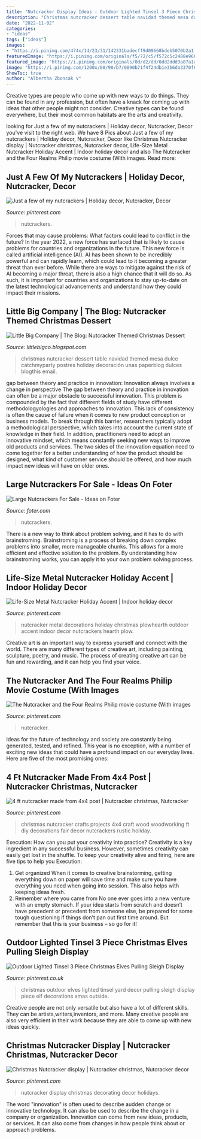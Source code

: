 ```yaml
---
title: "Nutcracker Display Ideas - Outdoor Lighted Tinsel 3 Piece Christmas Elves Pulling Sleigh Display"
description: "Christmas nutcracker dessert table navidad themed mesa dulce catchmyparty postres holiday decoración unas paperblog dulces blogthis email"
date: "2022-11-02"
categories:
- "ideas"
tags: ["ideas"]
images:
- "https://i.pinimg.com/474x/14/23/31/142331badecff9d09668bdeb5070b2a1.jpg"
featuredImage: "https://i.pinimg.com/originals/f5/72/c5/f572c5c2488e9682615e7a252a784b2b.jpg"
featured_image: "https://i.pinimg.com/originals/0d/d2/dd/0dd2ddd3a87a1a19d8cebbe25c38bcbf.jpg"
image: "https://i.pinimg.com/1200x/08/90/b7/0890b71f4f24db1e3b6da3370f616b0d.jpg"
ShowToc: true
author: "Albertha Zboncak V"
---
```



Creative types are people who come up with new ways to do things. They can be found in any profession, but often have a knack for coming up with ideas that other people might not consider. Creative types can be found everywhere, but their most common habitats are the arts and creativity.

	

		
looking for Just a few of my nutcrackers | Holiday decor, Nutcracker, Decor you've visit to the right web. We have 8 Pics about Just a few of my nutcrackers | Holiday decor, Nutcracker, Decor like Christmas Nutcracker display | Nutcracker christmas, Nutcracker decor, Life-Size Metal Nutcracker Holiday Accent | Indoor holiday decor and also The Nutcracker and the Four Realms Philip movie costume (With images. Read more:
		
    
## Just A Few Of My Nutcrackers | Holiday Decor, Nutcracker, Decor

<img loading=lazy src="https://i.pinimg.com/1200x/08/90/b7/0890b71f4f24db1e3b6da3370f616b0d.jpg" onerror="this.onerror=null;this.src='https://tse2.mm.bing.net/th?id=OIP.22rGgG48bEMEaJk_O9tkfAHaJ4&amp;pid=15.1';" alt="Just a few of my nutcrackers | Holiday decor, Nutcracker, Decor">

_Source: pinterest.com_

>nutcrackers. 

	

Forces that may cause problems: What factors could lead to conflict in the future?
In the year 2022, a new force has surfaced that is likely to cause problems for countries and organizations in the future. This new force is called artificial intelligence (AI). AI has been shown to be incredibly powerful and can rapidly learn, which could lead to it becoming a greater threat than ever before. While there are ways to mitigate against the risk of AI becoming a major threat, there is also a high chance that it will do so. As such, it is important for countries and organizations to stay up-to-date on the latest technological advancements and understand how they could impact their missions.

    
## Little Big Company | The Blog: Nutcracker Themed Christmas Dessert

<img loading=lazy src="http://3.bp.blogspot.com/-YHR2raExgJk/Uq7Kj3qinyI/AAAAAAAAiS0/fzhLdeB09aI/s1600/img_3870_standard+(1).jpg" onerror="this.onerror=null;this.src='https://tse4.mm.bing.net/th?id=OIP.5nge0y6N7aB5iLFuq1Yg9gHaF7&amp;pid=15.1';" alt="Little Big Company | The Blog: Nutcracker Themed Christmas Dessert">

_Source: littlebigco.blogspot.com_

>christmas nutcracker dessert table navidad themed mesa dulce catchmyparty postres holiday decoración unas paperblog dulces blogthis email. 

	

gap between theory and practice in innovation: Innovation always involves a change in perspective
The gap between theory and practice in innovation can often be a major obstacle to successful innovation. This problem is compounded by the fact that different fields of study have different methodologyologies and approaches to innovation. This lack of consistency is often the cause of failure when it comes to new product conception or business models. To break through this barrier, researchers typically adopt a methodological perspective, which takes into account the current state of knowledge in their field. In addition, practitioners need to adopt an innovative mindset, which means constantly seeking new ways to improve old products and services. The two sides of the innovation equation need to come together for a better understanding of how the product should be designed, what kind of customer service should be offered, and how much impact new ideas will have on older ones.

    
## Large Nutcrackers For Sale - Ideas On Foter

<img loading=lazy src="https://foter.com/photos/402/red-extra-large-traditional-nutcracker-world-market.jpg" onerror="this.onerror=null;this.src='https://tse1.mm.bing.net/th?id=OIP.x1UBozRSo3dbf2EaQU0sZgHaHa&amp;pid=15.1';" alt="Large Nutcrackers For Sale - Ideas on Foter">

_Source: foter.com_

>nutcrackers. 

	

There is a new way to think about problem solving, and it has to do with brainstroming. Brainstroming is a process of breaking down complex problems into smaller, more manageable chunks. This allows for a more efficient and effective solution to the problem. By understanding how brainstroming works, you can apply it to your own problem solving process.

    
## Life-Size Metal Nutcracker Holiday Accent | Indoor Holiday Decor

<img loading=lazy src="https://i.pinimg.com/originals/0d/d2/dd/0dd2ddd3a87a1a19d8cebbe25c38bcbf.jpg" onerror="this.onerror=null;this.src='https://tse2.mm.bing.net/th?id=OIP.0qdymxDtQHT1hVZxu8KKSwHaIJ&amp;pid=15.1';" alt="Life-Size Metal Nutcracker Holiday Accent | Indoor holiday decor">

_Source: pinterest.com_

>nutcracker metal decorations holiday christmas plowhearth outdoor accent indoor decor nutcrackers hearth plow. 

	

Creative art is an important way to express yourself and connect with the world. There are many different types of creative art, including painting, sculpture, poetry, and music. The process of creating creative art can be fun and rewarding, and it can help you find your voice.

    
## The Nutcracker And The Four Realms Philip Movie Costume (With Images

<img loading=lazy src="https://i.pinimg.com/474x/14/23/31/142331badecff9d09668bdeb5070b2a1.jpg" onerror="this.onerror=null;this.src='https://tse4.mm.bing.net/th?id=OIP.HAgIbUFobsw7_LjJImUliQAAAA&amp;pid=15.1';" alt="The Nutcracker and the Four Realms Philip movie costume (With images">

_Source: pinterest.com_

>nutcracker. 

	

Ideas for the future of technology and society are constantly being generated, tested, and refined. This year is no exception, with a number of exciting new ideas that could have a profound impact on our everyday lives. Here are five of the most promising ones:

    
## 4 Ft Nutcracker Made From 4x4 Post | Nutcracker Christmas, Nutcracker

<img loading=lazy src="https://i.pinimg.com/originals/f5/72/c5/f572c5c2488e9682615e7a252a784b2b.jpg" onerror="this.onerror=null;this.src='https://tse4.mm.bing.net/th?id=OIP.Y85M6BkFLN4bQwyHuLht4QHaJ6&amp;pid=15.1';" alt="4 ft nutcracker made from 4x4 post | Nutcracker christmas, Nutcracker">

_Source: pinterest.com_

>christmas nutcracker crafts projects 4x4 craft wood woodworking ft diy decorations fair decor nutcrackers rustic holiday. 

	

Execution: How can you put your creativity into practice?
Creativity is a key ingredient in any successful business. However, sometimes creativity can easily get lost in the shuffle. To keep your creativity alive and firing, here are five tips to help you Execution:
1. Get organized
When it comes to creative brainstorming, getting everything down on paper will save time and make sure you have everything you need when going into session. This also helps with keeping ideas fresh.
2. Remember where you came from
No one ever goes into a new venture with an empty stomach. If your idea starts from scratch and doesn’t have precedent or precedent from someone else, be prepared for some tough questioning if things don’t pan out first time around. But remember that this is your business – so go for it!

    
## Outdoor Lighted Tinsel 3 Piece Christmas Elves Pulling Sleigh Display

<img loading=lazy src="https://i.pinimg.com/originals/29/14/45/291445368e879fc3dce231b922607222.jpg" onerror="this.onerror=null;this.src='https://tse3.mm.bing.net/th?id=OIP.G7iDTub9Ufbm4sAjeB5jHAHaHa&amp;pid=15.1';" alt="Outdoor Lighted Tinsel 3 Piece Christmas Elves Pulling Sleigh Display">

_Source: pinterest.co.uk_

>christmas outdoor elves lighted tinsel yard decor pulling sleigh display piece elf decorations xmas outside. 

	

Creative people are not only versatile but also have a lot of different skills. They can be artists,writers,inventors, and more. Many creative people are also very efficient in their work because they are able to come up with new ideas quickly.

    
## Christmas Nutcracker Display | Nutcracker Christmas, Nutcracker Decor

<img loading=lazy src="https://i.pinimg.com/originals/b4/bf/c6/b4bfc60282171359bd2599b2c10b4547.jpg" onerror="this.onerror=null;this.src='https://tse3.mm.bing.net/th?id=OIP.DibTeuZpBdXdvrqaJkVHpwHaHa&amp;pid=15.1';" alt="Christmas Nutcracker display | Nutcracker christmas, Nutcracker decor">

_Source: pinterest.com_

>nutcracker display christmas decorating decor holidays. 

	

The word "innovation" is often used to describe audden change or innovative technology. It can also be used to describe the change in a company or organization. Innovation can come from new ideas, products, or services. It can also come from changes in how people think about or approach problems.

